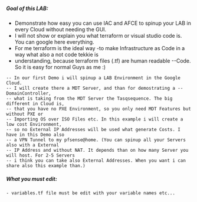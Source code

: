 ##### Goal of this LAB: 
- Demonstrate how easy you can use IAC and AFCE to spinup your LAB in every Cloud without needing the GUI.
- I will not show or explain you what terraform or visual studio code is. You can google here everything.
- For me terraform is the ideal way -to make Infrastructure as Code in a way what also a not code tekkie is
- understanding, because terraform files (.tf) are human readable --Code. So it is easy for normal Guys as me :)

`````
-- In our first Demo i will spinup a LAB Environment in the Google Cloud.
-- I will create there a MDT Server, and than for demostrating a -- DomainController,
-- what is taking from the MDT Server the Tasqsequence. The big different in Cloud is,
-- that you have no PXE Environment, so you only need MDT Features but without PXE or
-- Importing OS over ISO Files etc. In this example i will create a low cost Environment,
-- so no External IP Addresses will be used what generate Costs. I have in this Demo also
-- a VPN Tunnel to my pfsense@home. (You can spinup all your Servers also with a External
-- IP Address and without NAT. It depends than on how many Server you will host. For 2-5 Servers
-- i think you can take also External Addresses. When you want i can share also this example than.)
`````
##### What you must edit:
`````
- variables.tf file must be edit with your variable names etc...
`````
